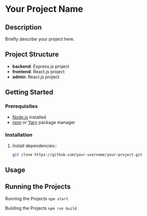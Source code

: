 # Your Project Name

## Description

Briefly describe your project here.

## Project Structure

- **backend**: Express.js project
- **frontend**: React.js project
- **admin**: React.js project

## Getting Started

### Prerequisites

- [Node.js](https://nodejs.org/) installed
- [npm](https://www.npmjs.com/) or [Yarn](https://yarnpkg.com/) package manager

### Installation

1. Install dependencies::

   ```bash
   git clone https://github.com/your-username/your-project.git

## Usage

## Running the Projects

Running the Projects
```npm start```

Building the Projects
```npm run build```